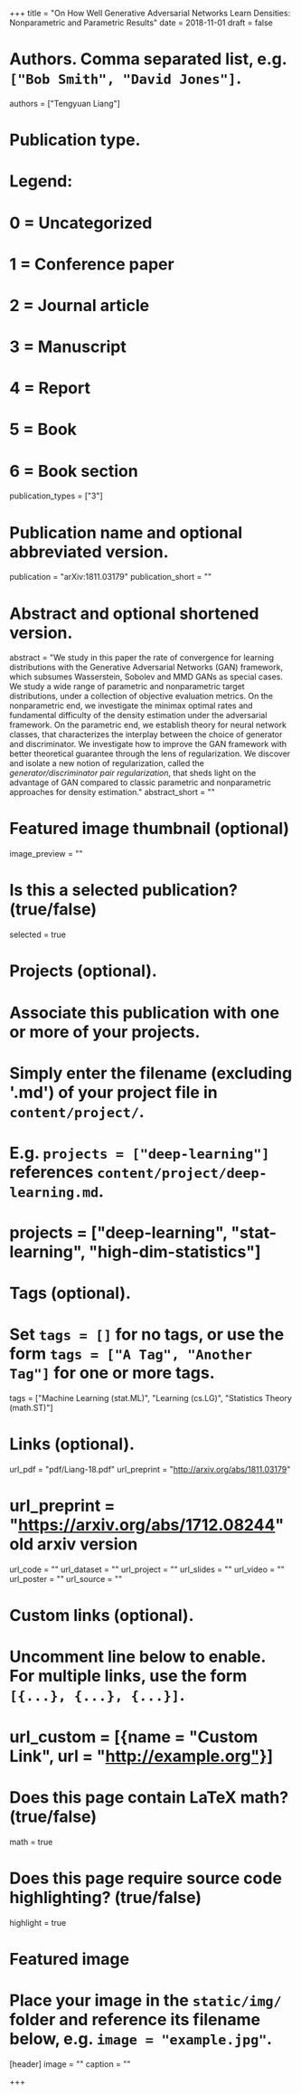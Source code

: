 +++
title = "On How Well Generative Adversarial Networks Learn Densities: Nonparametric and Parametric Results"
date = 2018-11-01
draft = false

# Authors. Comma separated list, e.g. `["Bob Smith", "David Jones"]`.
authors = ["Tengyuan Liang"]

# Publication type.
# Legend:
# 0 = Uncategorized
# 1 = Conference paper
# 2 = Journal article
# 3 = Manuscript
# 4 = Report
# 5 = Book
# 6 = Book section
publication_types = ["3"]

# Publication name and optional abbreviated version.
publication = "arXiv:1811.03179"
publication_short = ""

# Abstract and optional shortened version.
abstract = "We study in this paper the rate of convergence for learning distributions with the Generative Adversarial Networks (GAN) framework, which subsumes Wasserstein, Sobolev and MMD GANs as special cases. We study a wide range of parametric and nonparametric target distributions, under a collection of objective evaluation metrics. On the nonparametric end, we investigate the minimax optimal rates and fundamental difficulty of the density estimation under the adversarial framework. On the parametric end, we establish theory for neural network classes, that characterizes the interplay between the choice of generator and discriminator. We investigate how to improve the GAN framework with better theoretical guarantee through the lens of regularization. We discover and isolate a new notion of regularization, called the _generator/discriminator pair regularization_, that sheds light on the advantage of GAN compared to classic parametric and nonparametric approaches for density estimation."
abstract_short = ""

# Featured image thumbnail (optional)
image_preview = ""

# Is this a selected publication? (true/false)
selected = true

# Projects (optional).
#   Associate this publication with one or more of your projects.
#   Simply enter the filename (excluding '.md') of your project file in `content/project/`.
#   E.g. `projects = ["deep-learning"]` references `content/project/deep-learning.md`.
#   projects = ["deep-learning", "stat-learning", "high-dim-statistics"]

# Tags (optional).
#   Set `tags = []` for no tags, or use the form `tags = ["A Tag", "Another Tag"]` for one or more tags.
tags = ["Machine Learning (stat.ML)", "Learning (cs.LG)", "Statistics Theory (math.ST)"]

# Links (optional).
url_pdf = "pdf/Liang-18.pdf"
url_preprint = "http://arxiv.org/abs/1811.03179"
# url_preprint = "https://arxiv.org/abs/1712.08244" old arxiv version
url_code = ""
url_dataset = ""
url_project = ""
url_slides = ""
url_video = ""
url_poster = ""
url_source = ""

# Custom links (optional).
#   Uncomment line below to enable. For multiple links, use the form `[{...}, {...}, {...}]`.
# url_custom = [{name = "Custom Link", url = "http://example.org"}]

# Does this page contain LaTeX math? (true/false)
math = true

# Does this page require source code highlighting? (true/false)
highlight = true

# Featured image
# Place your image in the `static/img/` folder and reference its filename below, e.g. `image = "example.jpg"`.
[header]
image = ""
caption = ""

+++
